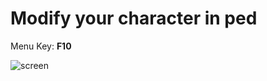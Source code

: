 # Modify your character in ped

Menu Key: **F10**

![screen](https://github.com/thomappp/ped_menu_script/blob/main/screenshot.png)

